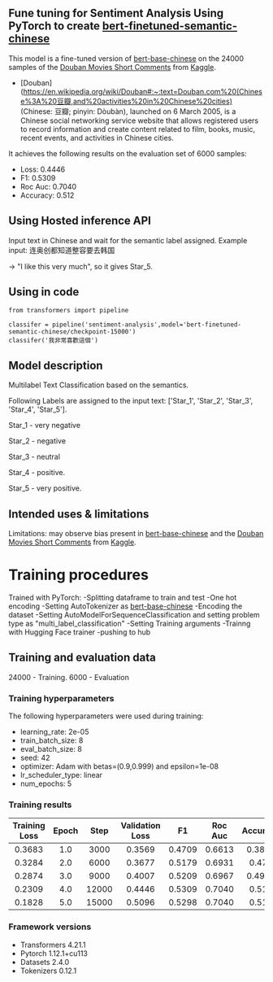 ## Fune tuning for Sentiment Analysis Using PyTorch to create [bert-finetuned-semantic-chinese](https://huggingface.co/Ayazhankad/bert-finetuned-semantic-chinese)

This model is a fine-tuned version of [bert-base-chinese](https://huggingface.co/bert-base-chinese) on the 24000 samples of the [Douban Movies Short Comments](https://www.kaggle.com/datasets/utmhikari/doubanmovieshortcomments) from [Kaggle](https://www.kaggle.com).

* [Douban](https://en.wikipedia.org/wiki/Douban#:~:text=Douban.com%20(Chinese%3A%20豆瓣,and%20activities%20in%20Chinese%20cities) (Chinese: 豆瓣; pinyin: Dòubàn), launched on 6 March 2005, is a Chinese social networking service website that allows registered users to record information and create content related to film, books, music, recent events, and activities in Chinese cities.

It achieves the following results on the evaluation set of 6000 samples:
- Loss: 0.4446
- F1: 0.5309
- Roc Auc: 0.7040
- Accuracy: 0.512

## **Using Hosted inference API**

Input text in Chinese and wait for the semantic label assigned.
Example input: 连奥创都知道整容要去韩国 

-> "I like this very much", so it gives Star_5.

## Using in code

```
from transformers import pipeline

classifer = pipeline('sentiment-analysis',model='bert-finetuned-semantic-chinese/checkpoint-15000')
classifer('我非常喜歡這個')

```

## Model description

Multilabel Text Classification based on the semantics. 

Following Labels are assigned to the input text: ['Star_1', 'Star_2', 'Star_3', 'Star_4', 'Star_5'].

Star_1 - very negative

Star_2 - negative

Star_3 - neutral

Star_4 - positive.

Star_5 - very positive. 

## Intended uses & limitations

Limitations: may observe bias present in [bert-base-chinese](https://huggingface.co/bert-base-chinese) and the [Douban Movies Short Comments](https://www.kaggle.com/datasets/utmhikari/doubanmovieshortcomments) from [Kaggle](https://www.kaggle.com).

# Training procedures

Trained with PyTorch:
-Splitting dataframe to train and test 
-One hot encoding
-Setting AutoTokenizer as [bert-base-chinese](https://huggingface.co/bert-base-chinese)
-Encoding the dataset
-Setting AutoModelForSequenceClassification and setting problem type as "multi_label_classification"
-Setting Training arguments 
-Trainng with Hugging Face trainer
-pushing to hub

## Training and evaluation data

24000 - Training.
6000 - Evaluation

### Training hyperparameters

The following hyperparameters were used during training:
- learning_rate: 2e-05
- train_batch_size: 8
- eval_batch_size: 8
- seed: 42
- optimizer: Adam with betas=(0.9,0.999) and epsilon=1e-08
- lr_scheduler_type: linear
- num_epochs: 5

### Training results

| Training Loss | Epoch | Step  | Validation Loss | F1     | Roc Auc | Accuracy |
|:-------------:|:-----:|:-----:|:---------------:|:------:|:-------:|:--------:|
| 0.3683        | 1.0   | 3000  | 0.3569          | 0.4709 | 0.6613  | 0.3848   |
| 0.3284        | 2.0   | 6000  | 0.3677          | 0.5179 | 0.6931  | 0.478    |
| 0.2874        | 3.0   | 9000  | 0.4007          | 0.5209 | 0.6967  | 0.4943   |
| 0.2309        | 4.0   | 12000 | 0.4446          | 0.5309 | 0.7040  | 0.512    |
| 0.1828        | 5.0   | 15000 | 0.5096          | 0.5298 | 0.7040  | 0.515    |


### Framework versions

- Transformers 4.21.1
- Pytorch 1.12.1+cu113
- Datasets 2.4.0
- Tokenizers 0.12.1
